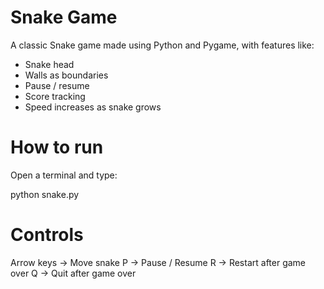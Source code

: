 # Snake Game

A classic Snake game made using Python and Pygame, with features like:
- Snake head 
- Walls as boundaries
- Pause / resume
- Score tracking
- Speed increases as snake grows

# How to run

Open a terminal and type:

python snake.py

# Controls
Arrow keys → Move snake
P → Pause / Resume
R → Restart after game over
Q → Quit after game over

